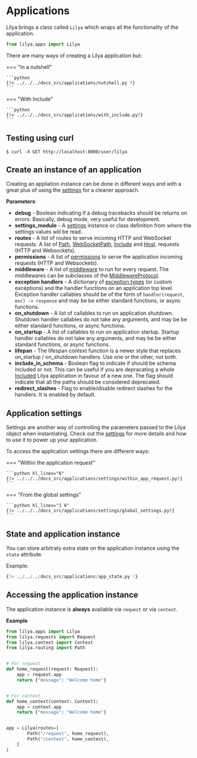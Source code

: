 # Applications

Lilya brings a class called `Lilya` which wraps all the functionality of the application.

```python
from lilya.apps import Lilya
```

There are many ways of creating a Lilya application but:

=== "In a nutshell"

    ```python
    {!> ../../../docs_src/applications/nutshell.py !}
    ```

=== "With Include"

    ```python
    {!> ../../../docs_src/applications/with_include.py!}
    ```

## Testing using curl

```shell
$ curl -X GET http://localhost:8000/user/lilya
```

## Create an instance of an application

Creating an appliation instance can be done in different ways and with a great plus of using the
[settings](./settings.md) for a cleaner approach.

**Parameters**:

* **debug** - Boolean indicating if a debug tracebacks should be returns on errors. Basically, debug mode,
very useful for development.
* **settings_module** - A [settings](./settings.md) instance or class definition from where the settings
values will be read.
* **routes** - A list of routes to serve incoming HTTP and WebSocket requests.
A list of [Path](./routing.md#path), [WebSocketPath](./routing.md#websocketpath), [Include](./routing.md#include) and
[Host](./routing.md#host).
requests (HTTP and Websockets).
* **permissions** - A list of [permissions](./permissions.md) to serve the application incoming
requests (HTTP and Websockets).
* **middleware** - A list of [middleware](./middleware.md) to run for every request. The middlewares can be subclasses of the [MiddlewareProtocol](./middleware.md#middlewareprotocol).
* **exception handlers** - A dictionary of [exception types](./exceptions.md) (or custom exceptions) and the handler
functions on an application top level. Exception handler callables should be of the form of
`handler(request, exc) -> response` and may be be either standard functions, or async functions.
* **on_shutdown** - A list of callables to run on application shutdown. Shutdown handler callables do not take any
arguments, and may be be either standard functions, or async functions.
* **on_startup** - A list of callables to run on application startup. Startup handler callables do not take any
arguments, and may be be either standard functions, or async functions.
* **lifepan** - The lifespan context function is a newer style that replaces on_startup / on_shutdown handlers.
Use one or the other, not both.
* **include_in_schema** - Boolean flag to indicate if should be schema included or not. This can be useful
if you are depracating a whole [Included](./routing.md#include) Lilya application in favour of a new one. The flag
should indicate that all the paths should be considered deprecated.
* **redirect_slashes** - Flag to enable/disable redirect slashes for the handlers. It is enabled by default.

## Application settings

Settings are another way of controlling the parameters passed to the
Lilya object when instantiating. Check out the [settings](./settings.md) for
more details and how to use it to power up your application.

To access the application settings there are different ways:

=== "Within the application request"

    ```python hl_lines="6"
    {!> ../../../docs_src/applications/settings/within_app_request.py!}
    ```

=== "From the global settings"

    ```python hl_lines="1 6"
    {!> ../../../docs_src/applications/settings/global_settings.py!}
    ```

## State and application instance

You can store arbitraty extra state on the application instance using the `state` attribute.

Example:

```python hl_lines="6"
{!> ../../../docs_src/applications/app_state.py !}
```

## Accessing the application instance

The application instance is **always** available via `request` or via `context`.

**Example**

```python
from lilya.apps import Lilya
from lilya.requests import Request
from lilya.context import Context
from lilya.routing import Path


# For request
def home_request(request: Request):
    app = request.app
    return {"message": "Welcome home"}


# For context
def home_context(context: Context):
    app = context.app
    return {"message": "Welcome home"}


app = Lilya(routes=[
        Path("/request", home_request),
        Path("/context", home_context),
    ]
)
```
